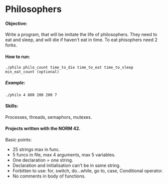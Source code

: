 # Philosophers

#### Objective:
Write a program, that will be imitate the life of philosophers.  They need to eat and sleep, and will die if haven't eat in time.
To eat phisophers need 2 forks.

#### How to run:
	./philo philo_count time_to_die time_to_eat time_to_sleep min_eat_count (optional)

##### Example:
	./philo 4 800 200 200 7

#### Skills:
Processes, threads, semaphors, mutexes.

#### Projects written with the NORM 42.
Basic points:
  - 25 strings max in func.
  - 5 funcs in file, max 4 arguments, max 5 variables.
  - One declaration = one string.
  - Declaration and initialisation can't be in same string.
  - Forbitten to use: for, switch, do...while, go to, case, Conditional operator.
  - No comments in body of functions.
